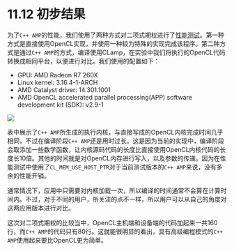 # 11.12 初步结果

为了`C++ AMP`的性能，我们使用了两种方式对二项式期权进行了[性能测试](http://bitbucket.org/UncleHandsome/benchmark)。第一种方式是直接使用OpenCL实现，并使用一种较为特殊的实现完成该程序。第二种方式是通过`C++ AMP`的方式，编译使用CLamp，在实验中我们将执行的OpenCL代码转换成相同平台，以便进行对比。我们使用的配置如下：

- GPU: AMD Radeon R7 260X
- Linux kernel: 3.16.4-1-ARCH
- AMD Catalyst driver: 14.301.1001
- AMD OpenCL accelerated parallel processing(APP) software development kit (SDK): v2.9-1

![](../../images/chapter11/11-12-table.png)

表中展示了`C++ AMP`所生成的执行内核，与直接写成的OpenCL内核完成时间几乎相同，不过在编译阶段`C++ AMP`还是用时过长。这是因为当前的实现中，编译阶段会取添加一些数学函数，让内核源码代码的长度比直接使用OpenCL内核代码的长度长10倍。其他的时间就是对OpenCL内存进行写入，以及参数的传递。因为在性能测试中使用了`CL_MEM_USE_HOST_PTR`对于当前测试版本的`C++ AMP`来说，没有多余的性能开销。

通常情况下，应用中只需要对内核加载一次，所以编译的时间通常不会算在计算时间内。不过，对于不同的用户，所关注的点不一样，所以用户可以从自己的角度对这两应用版本进行对比。

这次对二项式期权的比较当中，OpenCL主机端和设备端的代码加起来一共160行，而`C++ AMP`的代码只有80行。这就能很明显的看出，具有高级编程模式的`C++ AMP`使用起来要比OpenCL更为简单。